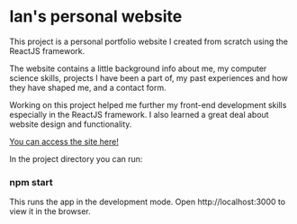 # Ian's personal website
This project is a personal portfolio website I created from scratch using the ReactJS framework.

The website contains a little background info about me, my computer science skills, projects I
have been a part of, my past experiences and how they have shaped me, and a contact form.

Working on this project helped me further my front-end development skills especially in the 
ReactJS framework. I also learned a great deal about website design and functionality.

[You can access the site here!](https://henscheid.github.io/)

In the project directory you can run:

### npm start 

This runs the app in the development mode.
Open http://localhost:3000 to view it in the browser.
